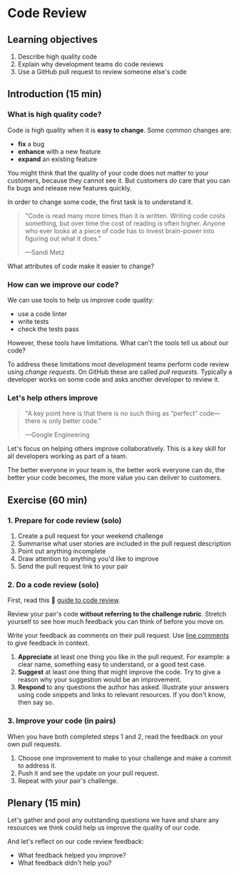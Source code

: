 # Code Review

## Learning objectives

1. Describe high quality code
1. Explain why development teams do code reviews
1. Use a GitHub pull request to review someone else's code

## Introduction (15 min)

### What is high quality code?

Code is high quality when it is **easy to change**. Some common changes are:
- **fix** a bug
- **enhance** with a new feature
- **expand** an existing feature

You might think that the quality of your code does not matter to your customers,
because they cannot see it. But customers _do_ care that you can fix bugs and
release new features quickly.

In order to change some code, the first task is to understand it.

> "Code is read many more times than it is written. Writing code costs something, but over time the cost of reading is often higher. Anyone who ever looks at a piece of code has to invest brain-power into figuring out what it does."
>
> —Sandi Metz

What attributes of code make it easier to change?

### How can we improve our code?

We can use tools to help us improve code quality:
- use a code linter
- write tests
- check the tests pass

However, these tools have limitations. What can't the tools tell us about our
code?

To address these limitations most development teams perform code review using
_change requests_. On GitHub these are called _pull requests_. Typically a
developer works on some code and asks another developer to review it.

### Let's help others improve

> "A key point here is that there is no such thing as “perfect” code—there is
> only better code."
>
> —Google Engineering

Let's focus on helping others improve collaboratively. This is a key skill for
all developers working as part of a team.

The better everyone in your team is, the better work everyone can do,
the better your code becomes, the more value you can deliver to customers.

## Exercise (60 min)

### 1. Prepare for code review (solo)

1. Create a pull request for your weekend challenge
1. Summarise what user stories are included in the pull request description
1. Point out anything incomplete
1. Draw attention to anything you'd like to improve
1. Send the pull request link to your pair

### 2. Do a code review (solo)

First, read this :pill:
[guide to code review](https://github.com/makersacademy/course/blob/main/how-to/code-review.md).

Review your pair's code **without referring to the challenge rubric**. Stretch
yourself to see how much feedback you can think of before you move on.

Write your feedback as comments on their pull request. Use
[line comments](https://help.github.com/en/github/collaborating-with-issues-and-pull-requests/commenting-on-a-pull-request#adding-line-comments-to-a-pull-request)
to give feedback in context.

1. **Appreciate** at least one thing you like in the pull request. For example:
a clear name, something easy to understand, or a good test case.
1. **Suggest** at least one thing that might improve the code. Try to give a
reason why your suggestion would be an improvement.
1. **Respond** to any questions the author has asked. Illustrate your answers
using code snippets and links to relevant resources. If you don't know, then say
so.

### 3. Improve your code (in pairs)

When you have both completed steps 1 and 2, read the feedback on your own pull
requests.

1. Choose one improvement to make to your challenge and make a commit to
address it.
1. Push it and see the update on your pull request.
1. Repeat with your pair's challenge.

## Plenary (15 min)

Let's gather and pool any outstanding questions we have and share any resources
we think could help us improve the quality of our code.

And let's reflect on our code review feedback:
- What feedback helped you improve?
- What feedback didn't help you?
